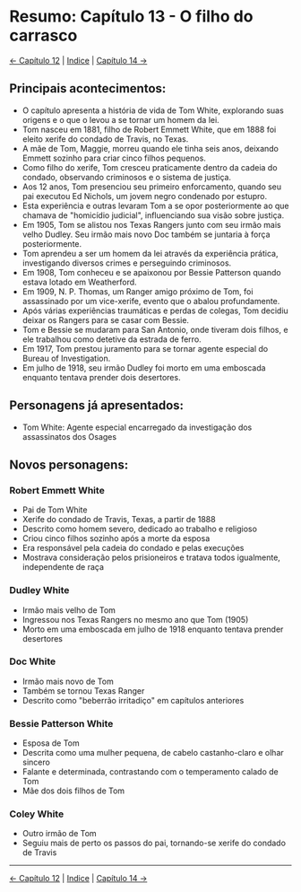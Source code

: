 # Resumo: Capítulo 13 - O filho do carrasco

[← Capítulo 12](assassinos_da_lua_das_flores_chapter_12_resumo.md) | [Indice](README.md) | [Capítulo 14 →](assassinos_da_lua_das_flores_chapter_14_resumo.md)

## Principais acontecimentos:
- O capítulo apresenta a história de vida de Tom White, explorando suas origens e o que o levou a se tornar um homem da lei.
- Tom nasceu em 1881, filho de Robert Emmett White, que em 1888 foi eleito xerife do condado de Travis, no Texas.
- A mãe de Tom, Maggie, morreu quando ele tinha seis anos, deixando Emmett sozinho para criar cinco filhos pequenos.
- Como filho do xerife, Tom cresceu praticamente dentro da cadeia do condado, observando criminosos e o sistema de justiça.
- Aos 12 anos, Tom presenciou seu primeiro enforcamento, quando seu pai executou Ed Nichols, um jovem negro condenado por estupro.
- Esta experiência e outras levaram Tom a se opor posteriormente ao que chamava de "homicídio judicial", influenciando sua visão sobre justiça.
- Em 1905, Tom se alistou nos Texas Rangers junto com seu irmão mais velho Dudley. Seu irmão mais novo Doc também se juntaria à força posteriormente.
- Tom aprendeu a ser um homem da lei através da experiência prática, investigando diversos crimes e perseguindo criminosos.
- Em 1908, Tom conheceu e se apaixonou por Bessie Patterson quando estava lotado em Weatherford.
- Em 1909, N. P. Thomas, um Ranger amigo próximo de Tom, foi assassinado por um vice-xerife, evento que o abalou profundamente.
- Após várias experiências traumáticas e perdas de colegas, Tom decidiu deixar os Rangers para se casar com Bessie.
- Tom e Bessie se mudaram para San Antonio, onde tiveram dois filhos, e ele trabalhou como detetive da estrada de ferro.
- Em 1917, Tom prestou juramento para se tornar agente especial do Bureau of Investigation.
- Em julho de 1918, seu irmão Dudley foi morto em uma emboscada enquanto tentava prender dois desertores.

## Personagens já apresentados:
- Tom White: Agente especial encarregado da investigação dos assassinatos dos Osages

## Novos personagens:

### Robert Emmett White
- Pai de Tom White
- Xerife do condado de Travis, Texas, a partir de 1888
- Descrito como homem severo, dedicado ao trabalho e religioso
- Criou cinco filhos sozinho após a morte da esposa
- Era responsável pela cadeia do condado e pelas execuções
- Mostrava consideração pelos prisioneiros e tratava todos igualmente, independente de raça

### Dudley White
- Irmão mais velho de Tom
- Ingressou nos Texas Rangers no mesmo ano que Tom (1905)
- Morto em uma emboscada em julho de 1918 enquanto tentava prender desertores

### Doc White
- Irmão mais novo de Tom
- Também se tornou Texas Ranger
- Descrito como "beberrão irritadiço" em capítulos anteriores

### Bessie Patterson White
- Esposa de Tom
- Descrita como uma mulher pequena, de cabelo castanho-claro e olhar sincero
- Falante e determinada, contrastando com o temperamento calado de Tom
- Mãe dos dois filhos de Tom

### Coley White
- Outro irmão de Tom
- Seguiu mais de perto os passos do pai, tornando-se xerife do condado de Travis 
---
[← Capítulo 12](assassinos_da_lua_das_flores_chapter_12_resumo.md) | [Indice](README.md) | [Capítulo 14 →](assassinos_da_lua_das_flores_chapter_14_resumo.md)